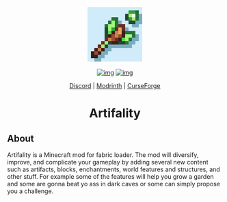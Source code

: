 <div align="center">
<img alt="Icon" src="src/main/resources/assets/artifality/icon.png" width="128">
  
[![img](http://cf.way2muchnoise.eu/full_artifality_downloads.svg)](https://curseforge.com/minecraft/mc-mods/artifality)
[![img](http://cf.way2muchnoise.eu/versions/artifality_latest.svg)](https://curseforge.com/minecraft/mc-mods/artifality)

[Discord](https://discord.gg/DcemWeskeZ) | [Modrinth](https://modrinth.com/mod/artifality) | [CurseForge](https://curseforge.com/minecraft/mc-mods/artifality)
# Artifality
</div>

## About
Artifality is a Minecraft mod for fabric loader. The mod will diversify, improve, and complicate your gameplay by adding several new content such as artifacts, blocks, enchantments, world features and structures, and other stuff. For example some of the features will help you grow a garden and some are gonna beat yo ass in dark caves or some can simply propose you a challenge. 
